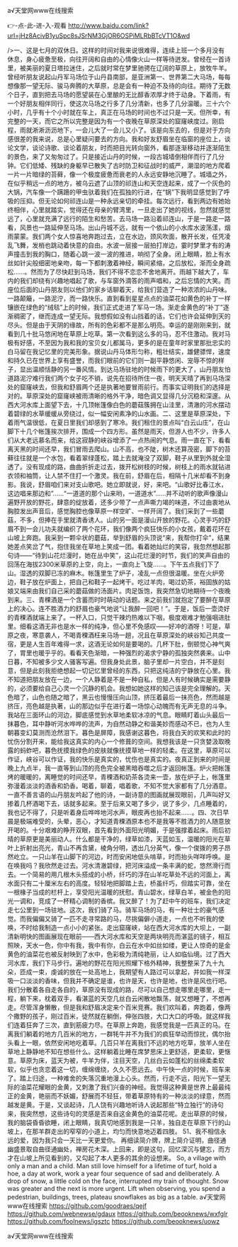 
а√天堂网www在线搜索




👉-点-此-进-入-观看  http://www.baidu.com/link?url=jHz8AcivB1yuSpc8sJSrNM3GjOR6OSPiMLRbBTcVT1O&wd




/>一、这是七月的双休日。这样的时间对我来说很难得，连续上班一个多月没有休息，身心疲惫至极，向往开阔和自由的心情像火山一样等待迸发。曾经在一首诗里，被美丽的夏日塔拉迷住，之后就时常在梦里驰骋在辽阔的草原上，放牧牛羊。曾经听朋友说起山丹军马场位于山丹县南部，是亚洲第一、世界第二大马场，每每想像那一望无际、骏马奔腾的大草原，总是会有一种迫不及待的向往。期待了无数个日子，直到把去马场的愿望装在心里酿的无比醇香浓厚才终于动身。下着雨，有一个好朋友相伴同行，使这次马场之行多了几分清新，也多了几分温暖。三十六个小时，几乎有十个小时就在车上，真正在马场的时间也不过只是一天。但所幸，有完整的一天，而它之所以完整是因为有一个夜晚在草原深处的窟窿峡度过。刚启程，雨就淅淅沥沥地下，一会儿大了一会儿又小了。该是向东去的，但是对于方向感很差的我来说，总是心里疑问要去的方向。我和好友舒眉坐在临窗的座位上，谈论文学，谈论诗歌、谈论着朋友，时而把目光转向窗外，看那逐渐移动并逐渐陌生的景色，来了又匆匆过了。只是接近山丹的时候，一段古城墙倒相伴而行了几分钟。它们低矮、残缺的身躯早已散失了古时防卫和征战时的威严，潮湿的地方爬着一片一片暗绿的苔藓，像一个极度疲惫而衰老的人永远安静地沉睡了。城墙之外，在似乎稍远一点的地方，被乌云遮了山顶的祁连山和天空连起来，成了一个灰色的大锅，汽车像一个蹒跚的甲虫驮着我们在孤独的行进，在“锅”下我明显感觉到了呼吸的压抑。但无论如何祁连山是一种永远亲切的牵挂。每次远行，看到两边有她始终相伴，心里就踏实，觉得还在母亲的臂湾里，一旦走出了她的视线，忽然就感觉远了，心里就充满了远行的陌生和愁苦。去马场一路沿着祁连山，于是一路走一路看，风景也一路延伸至马场。出山丹城不远，就有一个依山的小水库水波荡漾，烟雨蒙蒙。我们两个女人惊喜地奔跑过去，立在水边，颈风吹面，散开长发，任凭凌乱飞舞，发梢也跳动着快意的自由。水波一层接一层拍打岸边，霎时梦里才有的涛声撞击到我的胸口，随着心跳一波一波的推进，响彻了全身。闭上眼睛，脸上有水丝如针尖般细密地亲吻，每一下都刺激着神经，瞬间紧缩，之后放松，渐而全身疏松……。然而为了尽快赶到马场，我们不得不恋恋不舍地离开。雨越下越大了，车内的我们却绕有兴趣地唱起了歌，与车窗外滴答的雨声唱和，之后忘情的大笑。而座位后面的山丹朋友则以他们的家乡话聊着天，给我们营造了一种浓浓的山丹味。一路颠簸，一路泥泞，而一路快乐。直到看到星星点点的油菜花如黄色的补丁一样镶嵌在绿色的“绒毯”上的时候，我们正式走进了军马一场。渐走金黄色的“补丁”逐渐稠密了，继而连成一望无际。我想假如没有山挡着的话，它们也许会延伸到天的尽头。但是由于天阴的缘故，所有的色彩都不是那么明亮。幸运的是刚刚来到，就看到几十批马悠闲地在草原上吃草。第一次看到这么多的马，忍不住激动。我对马极有好感，不至因为我和我的宝贝女儿都属马，更多的是在童年时家里那批忠实的白马留在我记忆里的完美形象。据说山丹马体形匀称，粗壮结实，雄健骠悍，速度和持久已在世界上享有盛誉，而我们眼前的它们则一副平静悠闲、宠辱不惊的样子，显出温顺恬静的另一番风情。到达马场驻地的时候雨下的更大了，山丹朋友怕道路泥泞难行我们两个女子吃不销，说先在招待所住一夜，明天天晴了再到马场深处的窟窿峡去，但我和舒眉两个还是执著地要冒雨前行。而事实证明我们的选择是对的。草原深处的窟窿峡被雨清晰的格外干净，暗色调又显得几分沉稳和深邃。从西大河水库上面望下去，十几顶帐篷像白色的蘑菇簇拥在山洼里，清澈的河水摆动着碧绿的水草缓缓从旁绕过，似一幅安闲素净的山水画。二、这里是草原深处，下着雨气温很低，在夏日里我们却感到了寒冷。我们租住的景点叫“白云山庄”，在山脚下十几个帐篷挨次排开，围成一个四方形。虽然是雨天，但游人也不少，许多人们从大老远慕名而来，给这寂静的峡谷增添了一点热闹的气息。雨一直在下，看看离天黑的时间还早，我们冒雨去爬山。山不高，也不陡，树木还算茂密，脚下的苔藓往往就是一个水包，看着翠绿蓬松，踏上去就淹没了双脚，鞋子从里到外就全湿透了。没有现成的路，曲曲折折走过去，拨开松树枝的时候，树枝上的雨水就钻进衣领和袖筒，让人禁不住打一个激灵。我在前，舒眉在后，相隔十几米却看不到身影。我说，舒眉咱们来对支山歌吧。她立即就说，好，来吧。“山歌好比春江水，这边唱来那边和”……“一道道的那个山来哟，一道道水”……并不动听的歌声像漫山遍野开放的野花，肆意的绽放着，还多少带了一点声嘶力竭的味道，不过由衷地从胸腔发出声音后，感觉胸腔也像草原一样空旷、一样开阔了。我们采到了一些蘑菇，不多，但捧在手里就清香诱人。山的另一面是漫山开放的野花。心灵手巧的舒眉不到一会儿功夫就编织了两个花环，我们像两个疯狂快乐的小女孩，戴着花环在山坡上奔跑。我采到一颗伞状的蘑菇，举到舒眉的头顶说“来，我帮你打伞”，结果她差点笑岔了气，抱住我坐在草地上笑成一团。看着她灿烂的笑容，我忽然想起那句诗――“待到山花烂漫时，她在丛中笑”，这山花烂漫的时节，我们的笑声自由的回荡在海拔2300米草原的上空，向上，一直向上飞旋……。下午五点我们下了山。湿透的双脚已冻的麻木。帐篷里生了炉子，凌乱一点但很温暖。坐在火炉旁边，鞋子放在炉面上，把自己和鞋子一起烤干。吃过羊肉，喝过奶茶，裕固族的姑娘又端来由我们自己采的蘑菇做的汤面片。肉足饭饱，我突然急切地期待一个夜晚到来。三、青稞酒是一个含蓄而时时萌动的话题。来之前我们就抱定了要醉在草原上的决心。连不胜酒力的舒眉也豪气地说“让我醉一回吧！”。于是，饭后一壶烫好的青稞酒就端上来了。一杯入口，只觉干辣灼热难以下咽，极度艰难才勉强咽进肚里。细看这酒无非也是水一样的纯净，但心里不免感叹――好冲的酒呀！可是，草原之夜，寒意袭人，不喝青稞酒枉来马场一趟，况且在草原深处的峡谷知己共度一宿，更是人生百年难得一求，这酒无论如何是要喝的。几杯下肚，倒顿觉心神气爽了，胃里也暖乎乎的。看看天色渐暗，一种强烈的渴求宁静的孤独突然袭来。山中日暮，不知被多少文人骚客写遍。但我身处此景，脑子里却一片空白，并不是刻意，但是此刻我拒绝想起一切记忆里曾经的东西，只把这纯洁的宁静放在心里。我不知道把朋友放在一边，一个人静着是不是一种自私，但是人有时候确实是需要静的，必须要给自己心灵一个沉静的机会。我想如她这样的知己该是完全理解的。天色暗了，山色也随之暗了，黑云也慢慢压向山顶，挤压着最后一抹亮色，然而越是挤压，亮色越是执著，山的那边似乎在进行着一场惊心动魄而有无声无息的斗争。我站在三面环山的河边，脚底感觉到水草地柔软冰凉的气息。眼睛盯着山头最后一抹暮色，耳中静听河水哗哗的流声，为自然动静之和谐美妙而感动不已，也为人生朝暮变幻莫测而沧然泪下。暮色是屏障，我感谢这暮色，将我白天的欢笑和此时的忧伤分割开来，能给我这真实的内心一个修葺的空间。我想我该是一只贪婪汲取晚露的蚂蚱吧，暮色抚摸我绿色的皮肤就像抚摸草地一样的轻柔。在这里，草原可以作证，峡谷可以作证，我的快乐是真实的，忧伤也是真实的。夜真正到来的时间是晚上九点半，我一直等到山顶的亮色完全被黑暗吞噬之后才返回帐篷。炉火把帐篷烤的暖暖的，离睡觉的时间还早，青稞酒和奶茶各烫来一壶，放在炉子上，帐篷里弥漫着淡淡的酒香和奶香。喝着，聊着，唱着歌，不知不觉大家都有了几分酒意。一直不善言语的山丹朋友吟起了他的诗，一副诗意的图画就展现眼前，几声叫好又掺着几杯酒喝下去，话就多起来。至于后来又喝了多少，说了多少，几点睡着的，我也记不得了，只是听着身后哗哗地河水声，眼皮再也抬不起来……。四、次日早晨是极端难受的，头晕，恶心，才知道青稞酒原本也不是我等不胜酒力的人随意放开喝的。十分艰难的睁开双眼，首先看到外面阳光明媚，于是强撑着起床。雨后初晴的草原更是美丽动人。什么都是干净的，绿草如漆，天蓝如玉，温暖的阳光在草叶上折射出亮光，青山不再含黛，棱角分明，透出几分英气，像一个俊拨的男子昂然屹立。一只山羊在山脚下的河边，时而安闲地低头啃草，时而抬头咩咩呼唤。是在唤我吗？我欣然走过去。河水清澈碧绿，把河床溢成一条丰满的蛇，悠然滑行而去。一个简易的用几根木头搭成的小桥，纤巧的浮在山羊吃草处不远的河面上，离水面只有二十厘米左右的高度。轻轻地把脚踏上去，桥虽纤巧，但踏实可靠，坐在一根椽子当成的栏杆上，享受阳光温暖的抚慰。青山碧水，绿草白羊，被金色的阳光一调和，竞成了一杯精心调制的香槟。我又醉了！为了赶中午的班车，我们决定走七公里到一场驻地。这次，我们骑了马。骑军马场的马，有一种壮士的豪气感觉。而我偏偏又骑了一匹不走寻常路的马，尽挑偏僻小道走，一点也不听我的使唤，不时给我制造一点小小的紧张。走出窟窿峡，站在西大河水库的大坝上，一副清新明快的图画展现在眼前――西大河水库和天空是两块明亮而湛蓝的镜子，相互照映，天水一色，你中有我，我中有你，白云在水中如丝如缕，更让人惊奇的是金黄色的油菜花也被反射映到了水中，色彩极为清纯艳丽，让人如临仙境。过了西大河水库，我们下马步行。遍地的野花在阳光照耀下格外精神，我整整采了九十九朵，匝成一束，虔诚的放在一处高地上，我期望有人路过可以拿起，并如我一样深吸一口淡淡的香味，但我并不确定是谁，也许是天，也许是地，也许是风也行吧。我们分散着各自走各自的，草原没有现成的路，尽可以自己想走哪里走哪里，走一程，躺下来，枕着双手，看湛蓝的天空几丝白云闲散地飘荡，就又想睡了，不想再走。尽管浑身懒散，但是我和舒眉决定来个百米竞赛。我们欢叫着，奔跑着，像两个撒野的孩子，刚过百米，徒然就在躺倒，伸张四肢，大口大口的呼吸。就这样我们连着狂奔了三次，直到筋疲力尽。在草原上奔跑，我感觉我是一匹真正的马。在离我们躺着的地方几百米的地方，一群牦牛并不为我们的疯狂举动而惊扰，偶尔抬头看上一眼，依然安闲地吃着草。几百只羊在离我们不远的地方吃草，放羊人坐在草地上静静地不知在想些什么。这样躺着比睡在席梦思床上更舒适，更柔软，更惬意。草原为床，蓝天为被，牛羊为伴，注目天空，几丝白云如蓬松的丝绵柔柔软软，似乎也贪恋着这一切，缠绵缠绕，久久不愿远去。中午快一点的时候，班车来了。踏上归途，一种难舍的失落沉重地漫上心头。然而，行走不远，阳光下一望无际的油菜花耀眼的金黄，又刺激了我们兴奋的神经。我觉得这种黄是世界上最最纯正的金黄，艳丽而不妖媚，舒展而不轻狂，带着草原特有的一种淡淡的绿意，然而越发是黄。于是，又谈起诗，几人饶有兴趣地听诗人说起那些“特立独行”的诗句来，我突然想，这些诗句的灵感是否来自这金黄色的油菜花呢。走出草原的时候，我的脑袋昏昏欲睡，闭上眼睛，我真切地感到我是一只羊，独自走在草原下行的山坡上，在那羊群走出的窄窄的小道上，均匀而快意地迈着四肢。
	51、我不相信永远的爱，因为我只会一天比一天更爱你。
再细读简介牌，牌上简介证明，曲径通幽盛景取自曲径通幽处，禅房花木深。上回来，即是这句，回忆深沉与健忘，而方才在山坡上所见看到的，又勾起了本人更多的其余的设想来。
So, a village with only a man and a child.
Man still love himself for a lifetime of turf, hold a hoe, a day at work, work a year four sequence of sad and deliberately.
A drop of snow, a little cold on the face, interrupted my train of thought.
Snow was greater and the next is more urgent.
Lift when observing, you spend a pedestrian, buildings, trees, plateau snowflakes as big as a table.
а√天堂网www在线搜索 https://github.com/goodraes/qejf
https://github.com/webnewse/gdaux
https://github.com/beooknews/wxfglr
https://github.com/foolnews/igsztc
https://github.com/beooknews/uowz





а√天堂网www在线搜索
